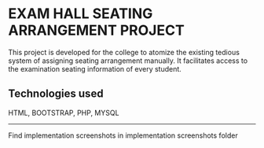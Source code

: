 # EXAM HALL SEATING ARRANGEMENT PROJECT
This project is developed for the college to atomize the existing tedious system of assigning seating arrangement manually. It facilitates access to the examination seating information of every student.
## Technologies used
HTML, BOOTSTRAP, PHP, MYSQL

<hr>

Find implementation screenshots in implementation screenshots folder
